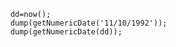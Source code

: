 ```luceescript+trycf
	dd=now();
	dump(getNumericDate('11/10/1992'));
	dump(getNumericDate(dd));
```
